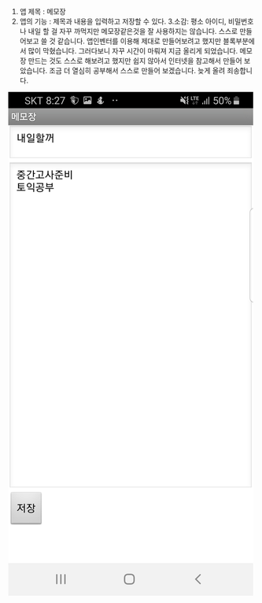 1. 앱 제목 : 메모장
2. 앱의 기능 : 제목과 내용을 입력하고 저장할 수 있다. 
3.소감: 평소 아이디, 비밀번호나 내일 할 걸 자꾸 까먹지만 메모장같은것을 잘 사용하지는 않습니다. 스스로 만들어보고 쓸 것 같습니다. 앱인벤터를 이용해 제대로 만들어보려고 했지만 블록부분에서 많이 막혔습니다. 그러다보니 자꾸 시간이 마뤄져 지금 올리게 되었습니다. 메모장 만드는 것도 스스로 해보려고 했지만 쉽지 않아서 인터넷을 참고해서 만들어 보았습니다. 조금 더 열심히 공부해서 스스로 만들어 보겠습니다. 늦게 올려 죄송합니다.


![나만의 앱](https://github.com/gryrryfh/-/blob/master/%EB%8B%A4%EC%9A%B4%EB%A1%9C%EB%93%9C.jpg?raw=true)
